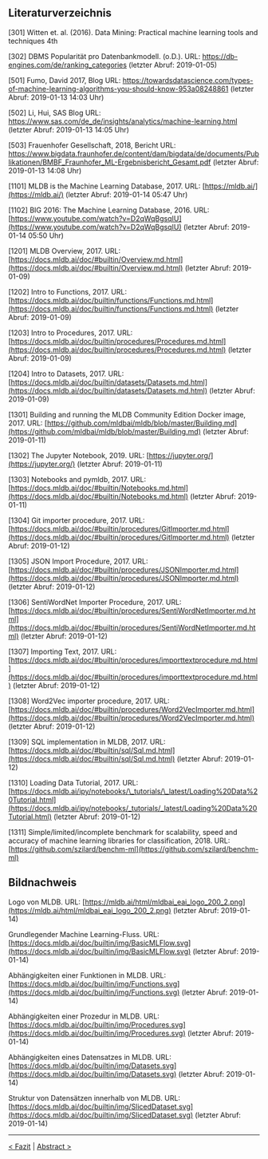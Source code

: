 ## Literaturverzeichnis

[301] Witten et. al. (2016). Data Mining: Practical machine learning tools and techniques 4th

[302] DBMS Popularität pro Datenbankmodell. (o.D.). URL: https://db-engines.com/de/ranking_categories (letzter Abruf: 2019-01-05)

[501] Fumo, David 2017, Blog URL: https://towardsdatascience.com/types-of-machine-learning-algorithms-you-should-know-953a08248861 (letzter Abruf: 2019-01-13 14:03 Uhr)

[502] Li, Hui, SAS Blog URL: https://www.sas.com/de_de/insights/analytics/machine-learning.html (letzter Abruf: 2019-01-13 14:05 Uhr)

[503] Frauenhofer Gesellschaft, 2018, Bericht URL: https://www.bigdata.fraunhofer.de/content/dam/bigdata/de/documents/Publikationen/BMBF_Fraunhofer_ML-Ergebnisbericht_Gesamt.pdf (letzter Abruf: 2019-01-13 14:08 Uhr)

[1101] MLDB is the Machine Learning Database, 2017. URL: [https://mldb.ai/](https://mldb.ai/) (letzter Abruf: 2019-01-14 05:47 Uhr)

[1102] BIG 2016: The Machine Learning Database, 2016. URL: [https://www.youtube.com/watch?v=D2qWqBgsqIU](https://www.youtube.com/watch?v=D2qWqBgsqIU) (letzter Abruf: 2019-01-14 05:50 Uhr)

[1201] MLDB Overview, 2017. URL: [https://docs.mldb.ai/doc/#builtin/Overview.md.html](https://docs.mldb.ai/doc/#builtin/Overview.md.html) (letzter Abruf: 2019-01-09)

[1202] Intro to Functions, 2017. URL: [https://docs.mldb.ai/doc/builtin/functions/Functions.md.html](https://docs.mldb.ai/doc/builtin/functions/Functions.md.html) (letzter Abruf: 2019-01-09)

[1203] Intro to Procedures, 2017. URL: [https://docs.mldb.ai/doc/builtin/procedures/Procedures.md.html](https://docs.mldb.ai/doc/builtin/procedures/Procedures.md.html) (letzter Abruf: 2019-01-09)

[1204] Intro to Datasets, 2017. URL: [https://docs.mldb.ai/doc/builtin/datasets/Datasets.md.html](https://docs.mldb.ai/doc/builtin/datasets/Datasets.md.html) (letzter Abruf: 2019-01-09)

[1301] Building and running the MLDB Community Edition Docker image, 2017. URL: [https://github.com/mldbai/mldb/blob/master/Building.md](https://github.com/mldbai/mldb/blob/master/Building.md) (letzter Abruf: 2019-01-11)

[1302] The Jupyter Notebook, 2019. URL: [https://jupyter.org/](https://jupyter.org/) (letzter Abruf: 2019-01-11)

[1303] Notebooks and pymldb, 2017. URL: [https://docs.mldb.ai/doc/#builtin/Notebooks.md.html](https://docs.mldb.ai/doc/#builtin/Notebooks.md.html) (letzter Abruf: 2019-01-11)

[1304] Git importer procedure, 2017. URL: [https://docs.mldb.ai/doc/#builtin/procedures/GitImporter.md.html](https://docs.mldb.ai/doc/#builtin/procedures/GitImporter.md.html) (letzter Abruf: 2019-01-12)

[1305] JSON Import Procedure, 2017. URL: [https://docs.mldb.ai/doc/#builtin/procedures/JSONImporter.md.html](https://docs.mldb.ai/doc/#builtin/procedures/JSONImporter.md.html) (letzter Abruf: 2019-01-12)

[1306] SentiWordNet Importer Procedure, 2017. URL: [https://docs.mldb.ai/doc/#builtin/procedures/SentiWordNetImporter.md.html](https://docs.mldb.ai/doc/#builtin/procedures/SentiWordNetImporter.md.html) (letzter Abruf: 2019-01-12)

[1307] Importing Text, 2017. URL: [https://docs.mldb.ai/doc/#builtin/procedures/importtextprocedure.md.html](https://docs.mldb.ai/doc/#builtin/procedures/importtextprocedure.md.html) (letzter Abruf: 2019-01-12)

[1308] Word2Vec importer procedure, 2017. URL: [https://docs.mldb.ai/doc/#builtin/procedures/Word2VecImporter.md.html](https://docs.mldb.ai/doc/#builtin/procedures/Word2VecImporter.md.html) (letzter Abruf: 2019-01-12)

[1309] SQL implementation in MLDB, 2017. URL: [https://docs.mldb.ai/doc/#builtin/sql/Sql.md.html](https://docs.mldb.ai/doc/#builtin/sql/Sql.md.html) (letzter Abruf: 2019-01-12)

[1310] Loading Data Tutorial, 2017. URL: [https://docs.mldb.ai/ipy/notebooks/\_tutorials/\_latest/Loading%20Data%20Tutorial.html](https://docs.mldb.ai/ipy/notebooks/_tutorials/_latest/Loading%20Data%20Tutorial.html) (letzter Abruf: 2019-01-12)

[1311] Simple/limited/incomplete benchmark for scalability, speed and accuracy of machine learning libraries for classification, 2018. URL: [https://github.com/szilard/benchm-ml](https://github.com/szilard/benchm-ml)

<!-- ## Tabellen -->

## Bildnachweis

Logo von MLDB. URL: [https://mldb.ai/html/mldbai_eai_logo_200_2.png](https://mldb.ai/html/mldbai_eai_logo_200_2.png) (letzter Abruf: 2019-01-14)

Grundlegender Machine Learning-Fluss. URL: [https://docs.mldb.ai/doc/builtin/img/BasicMLFlow.svg](https://docs.mldb.ai/doc/builtin/img/BasicMLFlow.svg) (letzter Abruf: 2019-01-14)

Abhängigkeiten einer Funktionen in MLDB. URL: [https://docs.mldb.ai/doc/builtin/img/Functions.svg](https://docs.mldb.ai/doc/builtin/img/Functions.svg) (letzter Abruf: 2019-01-14)

Abhängigkeiten einer Prozedur in MLDB. URL: [https://docs.mldb.ai/doc/builtin/img/Procedures.svg](https://docs.mldb.ai/doc/builtin/img/Procedures.svg) (letzter Abruf: 2019-01-14)

Abhängigkeiten eines Datensatzes in MLDB. URL: [https://docs.mldb.ai/doc/builtin/img/Datasets.svg](https://docs.mldb.ai/doc/builtin/img/Datasets.svg) (letzter Abruf: 2019-01-14)

Struktur von Datensätzen innerhalb von MLDB. URL: [https://docs.mldb.ai/doc/builtin/img/SlicedDataset.svg](https://docs.mldb.ai/doc/builtin/img/SlicedDataset.svg) (letzter Abruf: 2019-01-14)

---

[< Fazit](15_conclusion.md) | [Abstract >](README.md)

